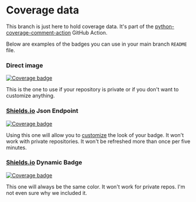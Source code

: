 # Coverage data

This branch is just here to hold coverage data. It's part of the
[python-coverage-comment-action](https://github.com/marketplace/actions/python-coverage-comment)
GitHub Action.

Below are examples of the badges you can use in your main branch `README` file.

### Direct image

[![Coverage badge](https://raw.githubusercontent.com/ewjoachim/python-coverage-comment-action/python-coverage-comment-action-data/badge.svg)](https://github.com/ewjoachim/python-coverage-comment-action/tree/python-coverage-comment-action-data)

This is the one to use if your repository is private or if you don't want to customize anything.

### [Shields.io](https://shields.io) Json Endpoint

[![Coverage badge](https://img.shields.io/endpoint?url=https://raw.githubusercontent.com/ewjoachim/python-coverage-comment-action/python-coverage-comment-action-data/endpoint.json)](https://github.com/ewjoachim/python-coverage-comment-action/tree/python-coverage-comment-action-data)

Using this one will allow you to [customize](https://shields.io/endpoint) the look of your badge.
It won't work with private repositories. It won't be refreshed more than once per five minutes.

### [Shields.io](https://shields.io) Dynamic Badge

[![Coverage badge](https://img.shields.io/badge/dynamic/json?color=brightgreen&label=coverage&query=%24.message&url=https%3A%2F%2Fraw.githubusercontent.com%2Fewjoachim%2Fpython-coverage-comment-action%2Fpython-coverage-comment-action-data%2Fendpoint.json)](https://github.com/ewjoachim/python-coverage-comment-action/tree/python-coverage-comment-action-data)

This one will always be the same color. It won't work for private repos. I'm not even sure why we included it.